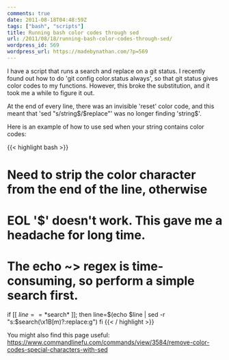 ```yaml
---
comments: true
date: 2011-08-18T04:48:59Z
tags: ["bash", "scripts"]
title: Running bash color codes through sed
url: /2011/08/18/running-bash-color-codes-through-sed/
wordpress_id: 569
wordpress_url: https://madebynathan.com/?p=569
---
```


<p>I have a script that runs a search and replace on a git status. I recently found out how to do 'git config color.status always', so that git status gives color codes to my functions. However, this broke the substitution, and it took me a while to figure it out.</p>

<p>At the end of every line, there was an invisible 'reset' color code, and this meant that 'sed "s/string$/$replace"' was no longer finding 'string$'.</p>

<p>Here is an example of how to use sed when your string contains color codes:</p>

{{< highlight bash >}}
# Need to strip the color character from the end of the line, otherwise
# EOL '$' doesn't work. This gave me a headache for long time.
# The echo ~> regex is time-consuming, so perform a simple search first.
if [[ $line == *$search* ]]; then
    line=$(echo $line | sed -r "s:$search(\x1B\[m)?$:$replace:g")
fi
{{< / highlight >}}

<p>You might also find this page useful: <a href="https://www.commandlinefu.com/commands/view/3584/remove-color-codes-special-characters-with-sed">https://www.commandlinefu.com/commands/view/3584/remove-color-codes-special-characters-with-sed</a></p>

